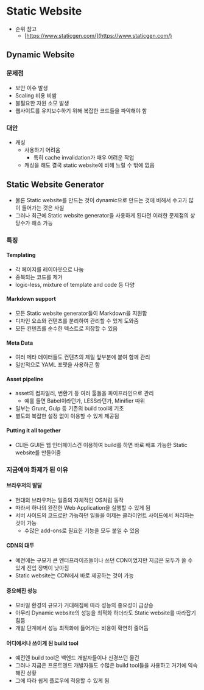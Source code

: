 # Static Website

* 순위 참고
  * [https://www.staticgen.com/](https://www.staticgen.com/)

## Dynamic Website

### 문제점

* 보안 이슈 발생
* Scaling 비용 비쌈
* 불필요한 자원 소모 발생
* 웹사이트를 유지보수하기 위해 복잡한 코드들을 파악해야 함

### 대안

* 캐싱
  * 사용하기 어려움
    * 특히 cache invalidation가 매우 어려운 작업
  * 캐싱을 해도 결국 static website에 비해 느릴 수 밖에 없음

## Static Website Generator

* 물론 Static website를 만드는 것이 dynamic으로 만드는 것에 비해서 수고가 많이 들어가는 것은 사실
* 그러나 최근에 Static website generator을 사용하게 된다면 이러한 문제점의 상당수가 해소 가능

### 특징

#### Templating

* 각 페이지를 레이아웃으로 나눔
* 중복되는 코드를 제거
* logic-less, mixture of template and code 등 다양

#### Markdown support

* 모든 Static website generator들이 Markdown을 지원함
* 디자인 요소와 컨텐츠를 분리하여 관리할 수 있게 도와줌
* 모든 컨텐츠를 순수한 텍스트로 저장할 수 있음

#### Meta Data

* 여러 메타 데이터들도 컨텐츠의 제일 앞부분에 붙여 함께 관리
* 일반적으로 YAML 포맷을 사용하곤 함

#### Asset pipeline

* asset의 컴파일러, 변환기 등 여러 툴들을 파이프라인으로 관리
  * 예를 들면 Babel이라던가, LESS라던가, Minifier 따위
* 일부는 Grunt, Gulp 등 기존의 build tool에 기초
* 별도의 복잡한 설정 없이 이용할 수 있게 제공됨

#### Putting it all together

* CLI든 GUI든 웹 인터페이스건 이용하여 build를 하면 바로 배포 가능한 Static website를 만들어줌

### 지금에야 화제가 된 이유

#### 브라우저의 발달

* 현대의 브라우저는 일종의 자체적인 OS처럼 동작
* 따라서 하나의 완전한 Web Application을 실행할 수 있게 됨
* 서버 사이드의 코드로만 가능하던 일들을 이제는 클라이언트 사이드에서 처리하는 것이 가능
  * 수많은 add-ons로 필요한 기능을 모두 붙일 수 있음

#### CDN의 대두

* 예전에는 규모가 큰 엔터프라이즈들이나 쓰던 CDN이었지만 지금은 모두가 쓸 수 있게 진입 장벽이 낮아짐
* Static website는 CDN에서 바로 제공하는 것이 가능

#### 중요해진 성능

* 모바일 환경의 규모가 거대해짐에 따라 성능의 중요성이 급상승
* 아무리 Dynamic website의 성능을 최적화 하더라도 Static website를 따라잡기 힘듬
* 개발 단계에서 성능 최적화에 들어가는 비용이 확연히 줄어듬

#### 어디에서나 쓰이게 된 build tool

* 예전엔 build tool은 백엔드 개발자들이나 신경쓰던 물건
* 그러나 지금은 프론트엔드 개발자들도 수많은 build tool들을 사용하고 거기에 익숙해진 상황
* 그에 따라 쉽게 플로우에 적응할 수 있게 됨

